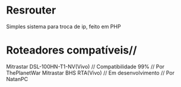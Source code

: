 # Resrouter
Simples sistema para troca de ip, feito em PHP

# Roteadores compatíveis//

Mitrastar DSL-100HN-T1-NV(Vivo) // Compatibilidade 99% // Por ThePlanetWar
Mitrastar BHS RTA(Vivo) // Em desenvolvimento // Por NatanPC
